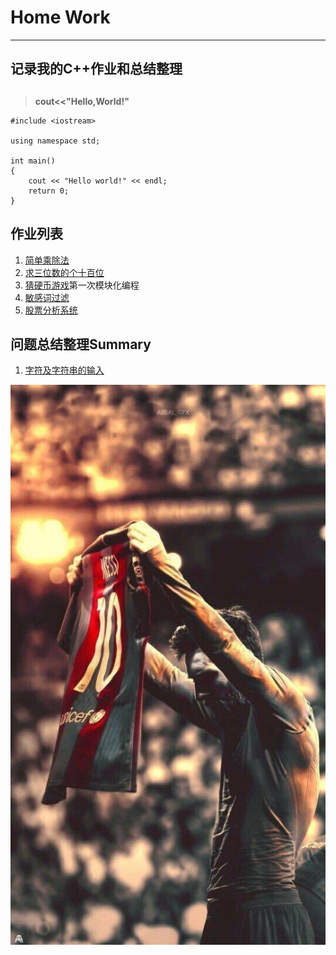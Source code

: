 # **Home Work**
***
## **记录我的C++作业和总结整理**
##  
>**cout<<"Hello,World!"**
```
#include <iostream>

using namespace std;

int main()
{
    cout << "Hello world!" << endl;
    return 0;
}
```
## **作业列表**
1. [简单乘除法](https://github.com/littleFlyDog/home-work/blob/main/homeworkfile/homework1.cpp)
2. [求三位数的个十百位](https://github.com/littleFlyDog/home-work/blob/main/homeworkfile/homework2.cpp)
3. [猜硬币游戏](https://github.com/littleFlyDog/home-work/tree/main/homeworkfile/playthecoin)第一次模块化编程
4. [敏感词过滤](./homeworkfile/敏感词过滤)
5. [股票分析系统](./homeworkfile/股票分析系统)

## **问题总结整理Summary**
1. [字符及字符串的输入](./summary/charSummary.cpp)


![](https://github.com/littleFlyDog/home-work/blob/main/pictures/Barcelona.jpg)
